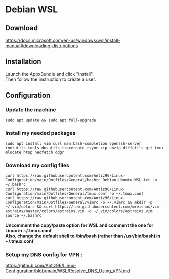 # Debian WSL

## Download

https://docs.microsoft.com/en-us/windows/wsl/install-manual#downloading-distributions

## Installation

Launch the AppxBundle and click "Install".  
Then follow the instruction to create a user.

## Configuration

### Update the machine

```
sudo apt update && sudo apt full-upgrade
```

### Install my needed packages

```
sudo apt install vim curl man bash-completion openssh-server inetutils-tools dnsutils traceroute rsync zip unzip diffutils git tmux mlocate htop neofetch ddgr
```
  
### Download my config files 
  
```
curl https://raw.githubusercontent.com/Antiz96/Linux-Configuration/main/Dotfiles/General/bashrc_Debian-Ubuntu-WSL.txt -o ~/.bashrc
curl https://raw.githubusercontent.com/Antiz96/Linux-Configuration/main/Dotfiles/General/tmux.conf -o ~/.tmux.conf
curl https://raw.githubusercontent.com/Antiz96/Linux-Configuration/main/Dotfiles/General/vimrc -o ~/.vimrc && mkdir -p ~/.vim/colors && curl https://raw.githubusercontent.com/mreishus/vim-astraios/master/colors/astraios.vim -o ~/.vim/colors/astraios.vim
source ~/.bashrc
```

**Uncomment the copy/paste option for WSL and comment the one for Linux in ~/.tmux.conf**  
**Also, change the default shell to /bin/bash (rather than /usr/bin/bash) in ~/.tmux.conf**   

### Setup my DNS config for VPN :
  
https://github.com/Antiz96/Linux-Configuration/blob/main/WSL/Resolve_DNS_Using_VPN.md
